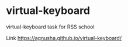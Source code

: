 # virtual-keyboard
virtual-keyboard task for RSS school

Link https://agnusha.github.io/virtual-keyboard/
